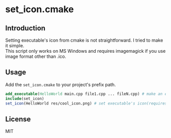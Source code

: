# set_icon.cmake
## Introduction
Setting executable's icon from cmake is not straightforward. I tried to make it simple.<br/>
This script only works on MS Windows and requires imagemagick if you use image format other than .ico.

## Usage
Add the `set_icon.cmake` to your project's prefix path.
```cmake
add_executable(HelloWorld main.cpp file1.cpp ... fileN.cpp) # make an executable
include(set_icon)
set_icon(HelloWorld res/cool_icon.png) # set executable's icon(requires imagemagick program because we passed png image)
```

## License
MIT
